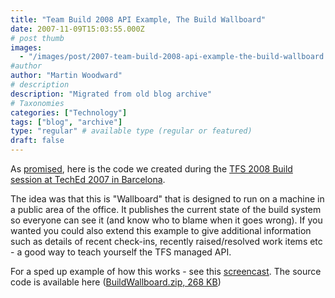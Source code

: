 ```yaml
---
title: "Team Build 2008 API Example, The Build Wallboard"
date: 2007-11-09T15:03:55.000Z
# post thumb
images:
  - "/images/post/2007-team-build-2008-api-example-the-build-wallboard.jpg"
#author
author: "Martin Woodward"
# description
description: "Migrated from old blog archive"
# Taxonomies
categories: ["Technology"]
tags: ["blog", "archive"]
type: "regular" # available type (regular or featured)
draft: false
---
```


As [promised](http://www.woodwardweb.com/000394.html), here is the code we created during the [TFS 2008 Build session at TechEd 2007 in Barcelona](http://www.woodwardweb.com/personal/000391.html).   

The idea was that this is "Wallboard" that is designed to run on a machine in a public area of the office.  It publishes the current state of the build system so everyone can see it (and know who to blame when it goes wrong).  If you wanted you could also extend this example to give additional information such as details of recent check-ins, recently raised/resolved work items etc - a good way to teach yourself the TFS managed API. 

For a sped up example of how this works - see this [screencast](http://people.teamprise.com/~martin/Wallboard/Wallboard.html).  The source code is available here ([BuildWallboard.zip, 268 KB](http://www.woodwardweb.com/vsts/BuildWallboard.zip))